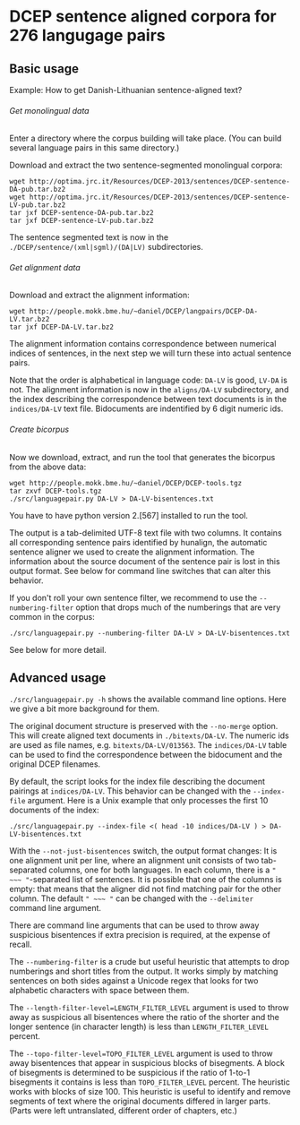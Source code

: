 # DCEP sentence aligned corpora for 276 langugage pairs

## Basic usage

Example: How to get Danish-Lithuanian sentence-aligned text?

###### Get monolingual data

Enter a directory where the corpus building will take place. (You can build
several language pairs in this same directory.)

Download and extract the two sentence-segmented monolingual corpora:

```
wget http://optima.jrc.it/Resources/DCEP-2013/sentences/DCEP-sentence-DA-pub.tar.bz2
wget http://optima.jrc.it/Resources/DCEP-2013/sentences/DCEP-sentence-LV-pub.tar.bz2
tar jxf DCEP-sentence-DA-pub.tar.bz2
tar jxf DCEP-sentence-LV-pub.tar.bz2
```

The sentence segmented text is now in the `./DCEP/sentence/(xml|sgml)/(DA|LV)`
subdirectories.

###### Get alignment data

Download and extract the alignment information:

```
wget http://people.mokk.bme.hu/~daniel/DCEP/langpairs/DCEP-DA-LV.tar.bz2
tar jxf DCEP-DA-LV.tar.bz2
```

The alignment information contains correspondence between numerical indices of
sentences, in the next step we will turn these into actual sentence pairs.

Note that the order is alphabetical in language code: `DA-LV` is good, `LV-DA`
is not. The alignment information is now in the `aligns/DA-LV` subdirectory, and
the index describing the correspondence between text documents is in the
`indices/DA-LV` text file. Bidocuments are indentified by 6 digit numeric ids.

###### Create bicorpus

Now we download, extract, and run the tool that generates the bicorpus from the
above data:

```
wget http://people.mokk.bme.hu/~daniel/DCEP/DCEP-tools.tgz
tar zxvf DCEP-tools.tgz
./src/languagepair.py DA-LV > DA-LV-bisentences.txt
```

You have to have python version 2.[567] installed to run the tool.

The output is a tab-delimited UTF-8 text file with two columns. It contains all
corresponding sentence pairs identified by hunalign, the automatic sentence
aligner we used to create the alignment information. The information about the
source document of the sentence pair is lost in this output format. See below
for command line switches that can alter this behavior.

If you don't roll your own sentence filter, we recommend to use the
`--numbering-filter` option that drops much of the numberings that are very
common in the corpus:

```
./src/languagepair.py --numbering-filter DA-LV > DA-LV-bisentences.txt
```

See below for more detail.

## Advanced usage

`./src/languagepair.py -h` shows the available command line options. Here we
give a bit more background for them.

The original document structure is preserved with the `--no-merge` option. This
will create aligned text documents in `./bitexts/DA-LV`. The numeric ids are
used as file names, e.g. `bitexts/DA-LV/013563`. The `indices/DA-LV` table can
be used to find the correspondence between the bidocument and the original DCEP
filenames.

By default, the script looks for the index file describing the document pairings
at `indices/DA-LV`. This behavior can be changed with the `--index-file`
argument. Here is a Unix example that only processes the first 10 documents of
the index:

`./src/languagepair.py --index-file <( head -10 indices/DA-LV ) > DA-LV-bisentences.txt`

With the `--not-just-bisentences` switch, the output format changes: It is one
alignment unit per line, where an alignment unit consists of two tab-separated
columns, one for both languages. In each column, there is a `" ~~~ "`-separated
list of sentences. It is possible that one of the columns is empty: that means
that the aligner did not find matching pair for the other column. The default
`" ~~~ "` can be changed with the `--delimiter` command line argument.

There are command line arguments that can be used to throw away suspicious
bisentences if extra precision is required, at the expense of recall.

The `--numbering-filter` is a crude but useful heuristic that attempts to drop
numberings and short titles from the output. It works simply by matching
sentences on both sides against a Unicode regex that looks for two alphabetic
characters with space between them.

The `--length-filter-level=LENGTH_FILTER_LEVEL` argument is used to throw away
as suspicious all bisentences where the ratio of the shorter and the longer
sentence (in character length) is less than `LENGTH_FILTER_LEVEL` percent.

The `--topo-filter-level=TOPO_FILTER_LEVEL` argument is used to throw away
bisentences that appear in suspicious blocks of bisegments. A block of
bisegments is determined to be suspicious if the ratio of 1-to-1 bisegments it
contains is less than `TOPO_FILTER_LEVEL` percent. The heuristic works with
blocks of size 100. This heuristic is useful to identify and remove segments of
text where the original documents differed in larger parts. (Parts were left
untranslated, different order of chapters, etc.)
